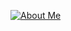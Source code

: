 <a href="https://codesandbox.io/s/k-k2in7">![About Me](https://github.com/eminsaygi/eminsaygi/blob/main/banner.gif)</a>
